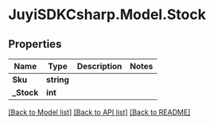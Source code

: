 
# JuyiSDKCsharp.Model.Stock

## Properties

Name | Type | Description | Notes
------------ | ------------- | ------------- | -------------
**Sku** | **string** |  | 
**_Stock** | **int** |  | 

[[Back to Model list]](../README.md#documentation-for-models)
[[Back to API list]](../README.md#documentation-for-api-endpoints)
[[Back to README]](../README.md)

